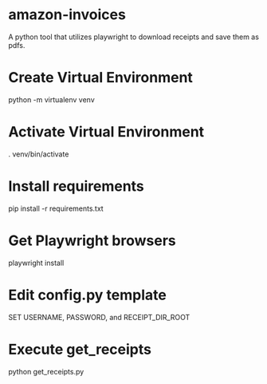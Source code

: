 # amazon-invoices
A python tool that utilizes playwright to download receipts and save them as pdfs. 

# Create Virtual Environment
python -m virtualenv venv

# Activate Virtual Environment
. venv/bin/activate

# Install requirements 
pip install -r requirements.txt

# Get Playwright browsers
playwright install

# Edit config.py template
SET USERNAME, PASSWORD, and RECEIPT_DIR_ROOT

# Execute get_receipts
python get_receipts.py
